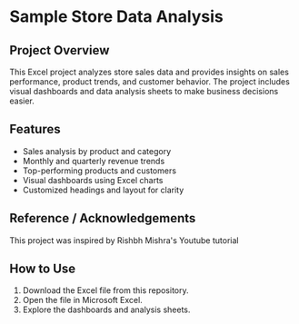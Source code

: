 # Sample Store Data Analysis

## Project Overview
This Excel project analyzes store sales data and provides insights on sales performance, product trends, and customer behavior. The project includes visual dashboards and data analysis sheets to make business decisions easier.

## Features
- Sales analysis by product and category
- Monthly and quarterly revenue trends
- Top-performing products and customers
- Visual dashboards using Excel charts
- Customized headings and layout for clarity

## Reference / Acknowledgements
This project was inspired by Rishbh Mishra's Youtube tutorial

## How to Use
1. Download the Excel file from this repository.
2. Open the file in Microsoft Excel.
3. Explore the dashboards and analysis sheets.
